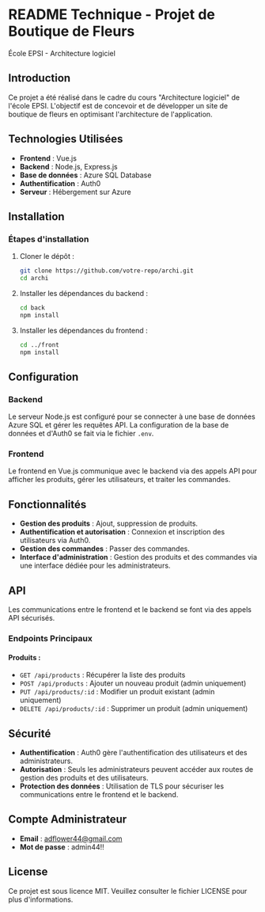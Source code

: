 # README Technique - Projet de Boutique de Fleurs
École EPSI - Architecture logiciel

## Introduction
Ce projet a été réalisé dans le cadre du cours "Architecture logiciel" de l'école EPSI. L'objectif est de concevoir et de développer un site de boutique de fleurs en optimisant l'architecture de l'application.

## Technologies Utilisées
- **Frontend** : Vue.js
- **Backend** : Node.js, Express.js
- **Base de données** : Azure SQL Database
- **Authentification** : Auth0
- **Serveur** : Hébergement sur Azure

## Installation

### Étapes d'installation

1. Cloner le dépôt :
    ```bash
    git clone https://github.com/votre-repo/archi.git
    cd archi
    ```

2. Installer les dépendances du backend :
    ```bash
    cd back
    npm install
    ```

3. Installer les dépendances du frontend :
    ```bash
    cd ../front
    npm install
    ```

## Configuration

### Backend
Le serveur Node.js est configuré pour se connecter à une base de données Azure SQL et gérer les requêtes API. La configuration de la base de données et d'Auth0 se fait via le fichier `.env`.

### Frontend
Le frontend en Vue.js communique avec le backend via des appels API pour afficher les produits, gérer les utilisateurs, et traiter les commandes.

## Fonctionnalités

- **Gestion des produits** : Ajout, suppression de produits.
- **Authentification et autorisation** : Connexion et inscription des utilisateurs via Auth0.
- **Gestion des commandes** : Passer des commandes.
- **Interface d'administration** : Gestion des produits et des commandes via une interface dédiée pour les administrateurs.

## API
Les communications entre le frontend et le backend se font via des appels API sécurisés.

### Endpoints Principaux

#### Produits :
- `GET /api/products` : Récupérer la liste des produits
- `POST /api/products` : Ajouter un nouveau produit (admin uniquement)
- `PUT /api/products/:id` : Modifier un produit existant (admin uniquement)
- `DELETE /api/products/:id` : Supprimer un produit (admin uniquement)

## Sécurité
- **Authentification** : Auth0 gère l'authentification des utilisateurs et des administrateurs.
- **Autorisation** : Seuls les administrateurs peuvent accéder aux routes de gestion des produits et des utilisateurs.
- **Protection des données** : Utilisation de TLS pour sécuriser les communications entre le frontend et le backend.

## Compte Administrateur
- **Email** : adflower44@gmail.com
- **Mot de passe** : admin44!!

## License
Ce projet est sous licence MIT. Veuillez consulter le fichier LICENSE pour plus d'informations.
